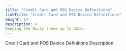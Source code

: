 ```yaml
---
title: "Credit Card and POS Device Definitions"
linkTitle: "Credit Card and POS Device Definitions"
weight: 14
description: >
Keeping the Docsy theme up to date.
---
```


Credit Card and POS Device Definitions Description
